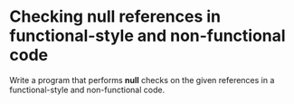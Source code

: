 # Checking null references in functional-style and non-functional code
Write a program that performs **null** checks on the given references in a functional-style and non-functional code.

